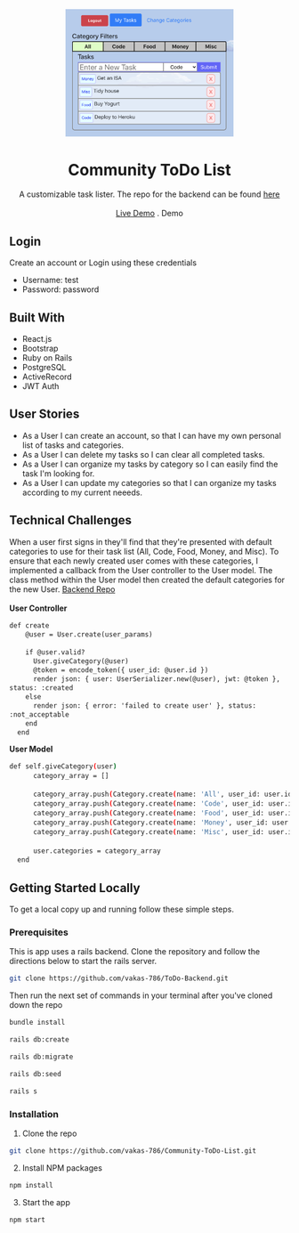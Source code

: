 <br />
<br />
<p align="center">
  <a >
    <img src="/list_demo.png" height= 30% width=60% >
  </a>
<p align="center">
  
  <h1 align="center">Community ToDo List</h1>

  <p align="center">
  A customizable task lister. The repo for the backend can be found <a href='https://github.com/vakas-786/ToDo-Backend'>here</a>
  <br>
  </br>
  <a href="https://community-to-do-react.herokuapp.com/">Live Demo</a>
  .
  <a>Demo</a>
  </p>
  
</p>


## Login 
Create an account or Login using these credentials 
  * Username: test
  * Password: password
  
## Built With

* React.js
* Bootstrap
* Ruby on Rails 
* PostgreSQL
* ActiveRecord
* JWT Auth
  
<!-- ABOUT THE PROJECT -->
## User Stories

* As a User I can create an account, so that I can have my own personal list of tasks and categories.
* As a User I can delete my tasks  so I can clear all completed tasks. 
* As a User I can organize my tasks by category  so I can easily find the task I'm looking for. 
* As a User I can update my categories so that I can organize my tasks according to my current neeeds.  

## Technical Challenges 
When a user first signs in they'll find that they're presented with default categories to use for their task list (All, Code, Food, Money, and Misc). To ensure that each newly created user comes with these categories, I implemented a callback from the User controller to the User model. The class method within the User model then created the default categories for the new User. <a href='https://github.com/vakas-786/ToDo-Backend'>Backend Repo</a> <br></br>
<b>User Controller</b>
```
def create
    @user = User.create(user_params)

    if @user.valid?
      User.giveCategory(@user)
      @token = encode_token({ user_id: @user.id })
      render json: { user: UserSerializer.new(@user), jwt: @token }, status: :created
    else
      render json: { error: 'failed to create user' }, status: :not_acceptable
    end
  end
  ```
  <b>User Model</b>
  ```sh
  def self.giveCategory(user)
        category_array = []

        category_array.push(Category.create(name: 'All', user_id: user.id))
        category_array.push(Category.create(name: 'Code', user_id: user.id))
        category_array.push(Category.create(name: 'Food', user_id: user.id))
        category_array.push(Category.create(name: 'Money', user_id: user.id))
        category_array.push(Category.create(name: 'Misc', user_id: user.id))

        user.categories = category_array
    end 
  ```
 

## Getting Started Locally

To get a local copy up and running follow these simple steps.

### Prerequisites

This is app uses a rails backend. Clone the repository and follow the directions below to start the rails server. 
```sh
git clone https://github.com/vakas-786/ToDo-Backend.git
```
Then run the next set of commands in your terminal after you've cloned down the repo
```sh 
bundle install 
```
```sh
rails db:create
```
```sh
rails db:migrate
```
```sh
rails db:seed
```
```sh
rails s
```


### Installation

1. Clone the repo
```sh
git clone https://github.com/vakas-786/Community-ToDo-List.git
```
2. Install NPM packages
```sh
npm install 
```
3. Start the app 
```sh
npm start
```


